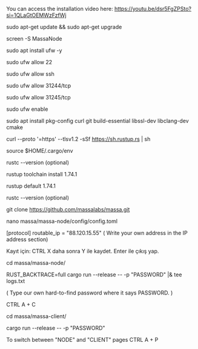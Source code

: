 You can access the installation video here: https://youtu.be/dsr5FgZPSto?si=1QLaGtOEMWzFzfWj


sudo apt-get update && sudo apt-get upgrade

screen -S MassaNode


sudo apt install ufw -y 

sudo ufw allow 22 

sudo ufw allow ssh

sudo ufw allow 31244/tcp

sudo ufw allow 31245/tcp 

sudo ufw enable 


sudo apt install pkg-config curl git build-essential libssl-dev libclang-dev cmake

curl --proto '=https' --tlsv1.2 -sSf https://sh.rustup.rs | sh

source $HOME/.cargo/env

rustc --version  (optional)

rustup toolchain install 1.74.1

rustup default 1.74.1

rustc --version  (optional)

git clone https://github.com/massalabs/massa.git

nano massa/massa-node/config/config.toml


[protocol]
routable_ip = "88.120.15.55"      ( Write your own address in the IP address section)

Kayıt için: CTRL X   daha sonra Y ile kaydet. Enter ile çıkış yap.


cd massa/massa-node/

RUST_BACKTRACE=full cargo run --release -- -p  "PASSWORD" |& tee logs.txt 

( Type our own hard-to-find password where it says PASSWORD. )


CTRL A + C  

cd massa/massa-client/

cargo run --release -- -p "PASSWORD"     

To switch between "NODE" and "CLIENT" pages   CTRL A + P  
